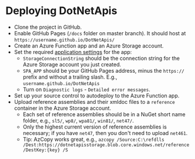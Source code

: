 # Deploying DotNetApis

- Clone the project in GitHub.
- Enable GitHub Pages (`/docs` folder on master branch). It should host at `https://username.github.io/DotNetApis/`
- Create an Azure Function app and an Azure Storage account.
- Set the required [application settings](./settings.md) for the app:
  - `StorageConnectionString` should be the connection string for the Azure Storage account you just created.
  - `SPA_APP` should be your GitHub Pages address, minus the `https://` prefix and without a trailing slash. E.g., `username.github.io/DotNetApis`
  - Turn on `Diagnostic logs` - `Detailed error messages`.
- Set up your source control to autodeploy to the Azure Function app.
- Upload reference assemblies and their xmldoc files to a `reference` container in the Azure Storage account.
  - Each set of reference assemblies should be in a NuGet short name folder, e.g., `sl5/`, `wp8/`, `wpa81/`, `win81/`, `net47/`.
  - Only the highest current version of reference assemblies is necessary; if you have `net47`, then you don't need to upload `net461`.
  - Tip: AzCopy works great, e.g., `azcopy /Source:C:\refdlls /Dest:https://dotnetapisstorage.blob.core.windows.net/reference /DestKey:{key} /S`
